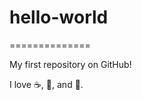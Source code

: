 # hello-world
==============

My first repository on GitHub!

I love :coffee:, :pizza:, and :dancer:.
